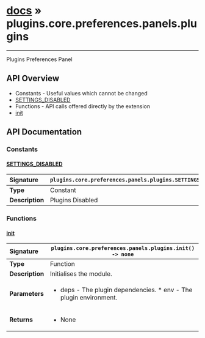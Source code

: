 # [docs](index.md) » plugins.core.preferences.panels.plugins
---

Plugins Preferences Panel

## API Overview
* Constants - Useful values which cannot be changed
 * [SETTINGS_DISABLED](#settings_disabled)
* Functions - API calls offered directly by the extension
 * [init](#init)

## API Documentation

### Constants

#### [SETTINGS_DISABLED](#settings_disabled)
| <span style="float: left;">**Signature**</span> | <span style="float: left;">`plugins.core.preferences.panels.plugins.SETTINGS_DISABLED` </span>                                                          |
| -----------------------------------------------------|---------------------------------------------------------------------------------------------------------|
| **Type**                                             | Constant |
| **Description**                                      | Plugins Disabled |

### Functions

#### [init](#init)
| <span style="float: left;">**Signature**</span> | <span style="float: left;">`plugins.core.preferences.panels.plugins.init() -> none` </span>                                                          |
| -----------------------------------------------------|---------------------------------------------------------------------------------------------------------|
| **Type**                                             | Function |
| **Description**                                      | Initialises the module. |
| **Parameters**                                       | <ul><li>deps - The plugin dependencies. * env  - The plugin environment.</li></ul> |
| **Returns**                                          | <ul><li>None</li></ul> |

